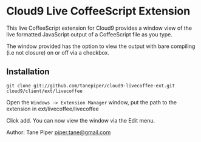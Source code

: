 Cloud9 Live CoffeeScript Extension
==================================

This live CoffeeScript extension for Cloud9 provides a window view of the live
formatted JavaScript output of a CoffeeScript file as you type.

The window provided has the option to view the output with bare compiling (i.e
not closure) on or off via a checkbox.

Installation
------------
    git clone git://github.com/tanepiper/cloud9-livecoffee-ext.git cloud9/client/ext/livecoffee

Open the `Windows -> Extension Manager` window, put the path to the extension in
    ext/livecoffee/livecoffee

Click add.  You can now view the window via the Edit menu.

Author: Tane Piper <piper.tane@gmail.com>